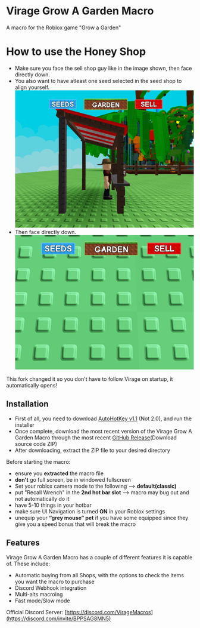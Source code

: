 

# Virage Grow A Garden Macro
A macro for the Roblox game "Grow a Garden"


# How to use the Honey Shop
- Make sure you face the sell shop guy like in the image shown, then face directly down.
- You also want to have atleast one seed selected in the seed shop to align yourself.
![Image 1](https://github.com/beak2825/Non-Follow-Virage-Macro/blob/main/Images/tut1.png?raw=true)
- Then face directly down.
![Image 2](https://github.com/beak2825/Non-Follow-Virage-Macro/blob/main/Images/tut2.png?raw=true)


This fork changed it so you don't have to follow Virage on startup, it automatically opens!
 ## Installation
 - First of all, you need to download [AutoHotKey v1.1](https://www.autohotkey.com/) (Not 2.0), and run the installer
 - Once complete, download the most recent version of the Virage Grow A Garden Macro through the most recent [GitHub Release](https://github.com/VirageRoblox/Virage-Grow-A-Garden-Macro/releases/latest)(Download source code ZIP)
 - After downloading, extract the ZIP file to your desired directory

Before starting the macro:
- ensure you **extracted** the macro file
- **don't** go full screen, be in windowed fullscreen
- Set your roblox camera mode to the following --> **default(classic)**
- put "Recall Wrench" in the **2nd hot bar slot** --> macro may bug out and not automatically do it
- have 5-10 things in your hotbar
- make sure UI Navigation is turned **ON** in your Roblox settings
- unequip your **“grey mouse” pet** if you have some equipped since they give you a speed bonus that will break the macro

## Features
Virage Grow A Garden Macro has a couple of different features it is capable of. These include:
- Automatic buying from all Shops, with the options to check the items you want the macro to purchase
- Discord Webhook integration
- Multi-alts macroing
- Fast mode/Slow mode

Official Discord Server: [https://discord.com/VirageMacros](https://discord.com/invite/BPPSAG8MN5)
